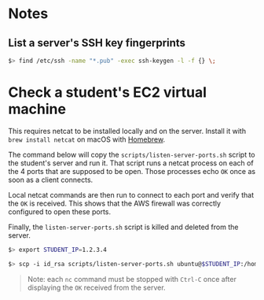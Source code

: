 # Notes

## List a server's SSH key fingerprints

```bash
$> find /etc/ssh -name "*.pub" -exec ssh-keygen -l -f {} \;
```

# Check a student's EC2 virtual machine

This requires netcat to be installed locally and on the server. Install it with
`brew install netcat` on macOS with [Homebrew](https://brew.sh).

The command below will copy the `scripts/listen-server-ports.sh` script to the
student's server and run it. That script runs a netcat process on each of the 4
ports that are supposed to be open. Those processes echo `OK` once as soon as a
client connects.

Local netcat commands are then run to connect to each port and verify that the
`OK` is received. This shows that the AWS firewall was correctly configured to
open these ports.

Finally, the `listen-server-ports.sh` script is killed and deleted from the
server.

```bash
$> export STUDENT_IP=1.2.3.4

$> scp -i id_rsa scripts/listen-server-ports.sh ubuntu@$STUDENT_IP:/home/ubuntu/listen-server-ports.sh && ssh -i id_rsa ubuntu@$STUDENT_IP chmod 755 /home/ubuntu/listen-server-ports.sh && ssh -i id_rsa ubuntu@$STUDENT_IP 'sudo nohup /home/ubuntu/listen-server-ports.sh &>/dev/null < /dev/null &' && echo && for port in 80 443 3000 3001; do echo $port; nc -w 1 $STUDENT_IP $port; done && ssh -i id_rsa ubuntu@$STUDENT_IP sudo killall listen-server-ports.sh && echo && for port in 80 443 3000 3001; do echo $port; nc -w 1 $STUDENT_IP $port && echo NOK || echo closed; done && ssh -i id_rsa ubuntu@$STUDENT_IP rm -f /home/ubuntu/listen-server-ports.sh && ssh -i id_rsa ubuntu@$STUDENT_IP "sudo ls -laR /home/*/.ssh"
```

> Note: each `nc` command must be stopped with `Ctrl-C` once after displaying
> the `OK` received from the server.
